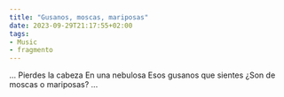 ```yaml
---
title: "Gusanos, moscas, mariposas"
date: 2023-09-29T21:17:55+02:00
tags:
- Music
- fragmento
---
```


...
Pierdes la cabeza
En una nebulosa
Esos gusanos que sientes
¿Son de moscas o mariposas?
...
